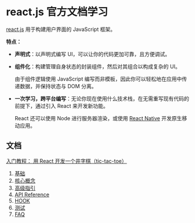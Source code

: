 # react.js 官方文档学习

[react.js](https://zh-hans.reactjs.org/) 用于构建用户界面的 JavaScript 框架。

**特点：**

* **声明式**：以声明式编写 UI，可以让你的代码更加可靠，且方便调试。

* **组件化**：构建管理自身状态的封装组件，然后对其组合以构成复杂的 UI。

  由于组件逻辑使用 JavaScript 编写而非模板，因此你可以轻松地在应用中传递数据，并保持状态与 DOM 分离。

* **一次学习，跨平台编写**：无论你现在使用什么技术栈，在无需重写现有代码的前提下，通过引入 React 来开发新功能。

  React 还可以使用 Node 进行服务器渲染，或使用 [React Native](https://reactnative.dev/) 开发原生移动应用。

## 文档

[入门教程： 用 React 开发一个井字棋（tic-tac-toe）](./tutorial.md)

1. [基础](./1-基础.md)
2. [核心概念](./2-核心概念.md)
3. [高级指引](./3-高级指引.md)
4. [API Reference](./4-API.md)
5. [HOOK](./5-HOOK.md)
6. [测试](./6-测试.md)
7. [FAQ](./7-FAQ.md)
